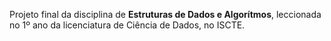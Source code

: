 Projeto final da disciplina de **Estruturas de Dados e Algorítmos**, leccionada no 1º ano da licenciatura de Ciência de Dados, no ISCTE.
